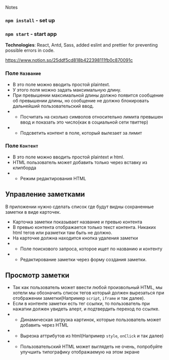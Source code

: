 Notes

### `npm install` - set up
### `npm start` - start app

**Technologies**: React, Antd, Sass, added eslint and prettier for preventing possible errors in code. 

https://www.notion.so/25ddf5cd818b422398111fb0c870091c

### Поле  `Название`

- В это поле можно вводить простой plaintext.
- У этого поля можно задать максимальную длину.
- При превышении максимальной длины должно появится сообщение об превышении длины, но сообщение не должно блокировать дальнейший пользовательский ввод.
- * Посчитать на сколько символов относительно лимита превышен ввод и показать это число(как в социальной сети твиттер)
- * Подсветить контент в поле, который вылезает за лимит

### Поле `Контент`

- В это поле можно вводить простой plaintext и html.
- HTML пользователь может добавить только через вставку  из клипборда
- * Режим редактирования HTML

## Управление заметками

В приложении нужно сделать список где будут видны сохраненные заметки в виде карточек.

- Карточка заметки показывает название и превью контента
- В превью контента отображается только текст контента. Никаких html тегов или разметки там быть не должно.
- На карточке должна находится кнопка удаления заметки
- * Поле поискового запроса, которое ищет по названию и контенту
- * Редактирование заметки через форму создания  заметки.

## Просмотр заметки

- Так как пользователь может ввести любой произвольный HTML, мы хотели мы обозначить список тегов который должен вырезаться при отображении заметки(Например `script`, `iframe` и так далее).
- Если в контенте заметки есть тег ссылки, то пользователь при нажатии должен увидеть алерт, и подтвердить переход по ссылке.
- * Динамическая загрузка картинок, которые пользователь может добавить через HTML
- * Вырезка аттрибутов из html(Например `style`, `onClick` и так далее)
- * Пользовательский HTML может выглядеть не очень, попробуйте улучшить типографику отображаемую на этом экране

